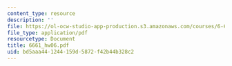 ```yaml
---
content_type: resource
description: ''
file: https://ol-ocw-studio-app-production.s3.amazonaws.com/courses/6-661-receivers-antennas-and-signals-spring-2003/bd5aaa441244159d5872f42b44b328c2_6661_hw06.pdf
file_type: application/pdf
resourcetype: Document
title: 6661_hw06.pdf
uid: bd5aaa44-1244-159d-5872-f42b44b328c2
---
```


